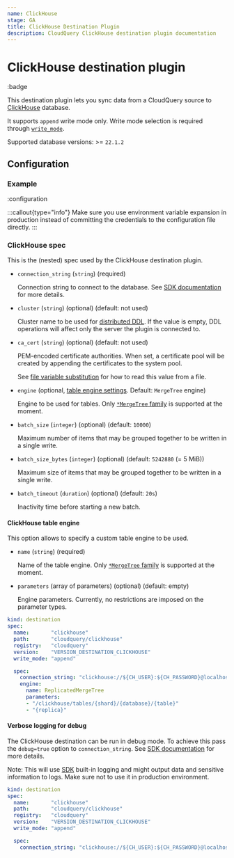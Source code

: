 ```yaml
---
name: ClickHouse
stage: GA
title: ClickHouse Destination Plugin
description: CloudQuery ClickHouse destination plugin documentation
---
```

# ClickHouse destination plugin

:badge

This destination plugin lets you sync data from a CloudQuery source to [ClickHouse](https://clickhouse.com/) database.

It supports `append` write mode only.
Write mode selection is required through [`write_mode`](/docs/reference/destination-spec#write_mode).

Supported database versions: >= `22.1.2`

## Configuration

### Example

:configuration

:::callout{type="info"}
Make sure you use environment variable expansion in production instead of committing the credentials to the configuration file directly.
:::

### ClickHouse spec

This is the (nested) spec used by the ClickHouse destination plugin.

- `connection_string` (`string`) (required)

  Connection string to connect to the database.
  See [SDK documentation](https://github.com/ClickHouse/clickhouse-go#dsn) for more details.

- `cluster` (`string`) (optional) (default: not used)

  Cluster name to be used for [distributed DDL](https://clickhouse.com/docs/en/sql-reference/distributed-ddl).
  If the value is empty, DDL operations will affect only the server the plugin is connected to.

- `ca_cert` (`string`) (optional) (default: not used)

  PEM-encoded certificate authorities.
  When set, a certificate pool will be created by appending the certificates to the system pool.

  See [file variable substitution](/docs/advanced-topics/environment-variable-substitution#file-variable-substitution-example)
  for how to read this value from a file.

- `engine` (optional, [table engine settings](#clickhouse-table-engine). Default: `MergeTree` engine)

  Engine to be used for tables.
  Only [`*MergeTree` family](https://clickhouse.com/docs/en/engines/table-engines/mergetree-family) is supported at the moment.

- `batch_size` (`integer`) (optional) (default: `10000`)

  Maximum number of items that may be grouped together to be written in a single write.

- `batch_size_bytes` (`integer`) (optional) (default: `5242880` (= 5 MiB))

  Maximum size of items that may be grouped together to be written in a single write.

- `batch_timeout` (`duration`) (optional) (default: `20s`)

  Inactivity time before starting a new batch.

#### ClickHouse table engine

This option allows to specify a custom table engine to be used.

- `name` (`string`) (required)

  Name of the table engine.
  Only [`*MergeTree` family](https://clickhouse.com/docs/en/engines/table-engines/mergetree-family) is supported at the moment.

- `parameters` (array of parameters) (optional) (default: empty)

  Engine parameters.
  Currently, no restrictions are imposed on the parameter types.

```yaml copy
kind: destination
spec:
  name:       "clickhouse"
  path:       "cloudquery/clickhouse"
  registry:   "cloudquery"
  version:    "VERSION_DESTINATION_CLICKHOUSE"
  write_mode: "append"

  spec:
    connection_string: "clickhouse://${CH_USER}:${CH_PASSWORD}@localhost:9000/${CH_DATABASE}"
    engine:
      name: ReplicatedMergeTree
      parameters:
      - "/clickhouse/tables/{shard}/{database}/{table}"
      - "{replica}"
```


#### Verbose logging for debug

The ClickHouse destination can be run in debug mode.
To achieve this pass the `debug=true` option to `connection_string`.
See [SDK documentation](https://github.com/ClickHouse/clickhouse-go#dsn) for more details.

Note: This will use [SDK](https://github.com/ClickHouse/clickhouse-go) built-in logging
and might output data and sensitive information to logs.
Make sure not to use it in production environment.

```yaml copy
kind: destination
spec:
  name:       "clickhouse"
  path:       "cloudquery/clickhouse"
  registry:   "cloudquery"
  version:    "VERSION_DESTINATION_CLICKHOUSE"
  write_mode: "append"

  spec:
    connection_string: "clickhouse://${CH_USER}:${CH_PASSWORD}@localhost:9000/${CH_DATABASE}?debug=true"
```
